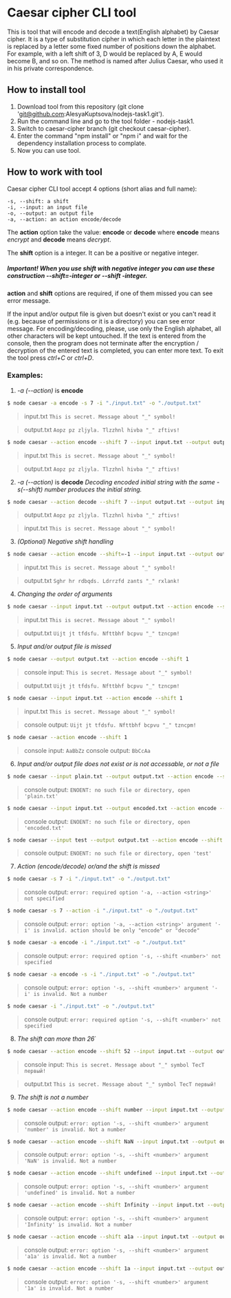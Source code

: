 # Caesar cipher CLI tool

This is tool that will encode and decode a text(English alphabet) by Caesar cipher. It is a type of substitution cipher in which each letter in the plaintext is replaced by a letter some fixed number of positions down the alphabet. For example, with a left shift of 3, D would be replaced by A, E would become B, and so on. The method is named after Julius Caesar, who used it in his private correspondence.

## How to install tool

1. Download tool from this repository (git clone 'git@github.com:AlesyaKuptsova/nodejs-task1.git').
2. Run the command line and go to the tool folder - nodejs-task1.
3. Switch to caesar-cipher branch (git checkout caesar-cipher).
4. Enter the command "npm install" or "npm i" and wait for the dependency installation process to complate.
5. Now you can use tool.

## How to work with tool

Caesar cipher CLI tool accept 4 options (short alias and full name):

    -s, --shift: a shift
    -i, --input: an input file
    -o, --output: an output file
    -a, --action: an action encode/decode
The **action** option take the value: **encode** or **decode** where **encode** means *encrypt* and **decode** means *decrypt*.

The **shift** option is a integer. It can be a positive or negative integer.
##### Important! When you use *shift* with negative integer you can use these construction **--shift=-integer** or **--shift -integer**.

**action** and **shift** options are required, if one of them missed you can see error message.

If the input and/or output file is given but doesn't exist or you can't read it (e.g. because of permissions or it is a directory) you can see error message.
For encoding/decoding, please, use only the English alphabet, all other characters will be kept untouched.
If the text is entered from the console, then the program does not terminate after the encryption / decryption of the entered text is completed, you can enter more text.
To exit the tool press *ctrl+C* or *ctrl+D*.
### Examples:
1. _-a (--action)_ is **encode**

```bash
$ node caesar -a encode -s 7 -i "./input.txt" -o "./output.txt"
```
> input.txt
> `This is secret. Message about "_" symbol!`

> output.txt
> `Aopz pz zljyla. Tlzzhnl hivba "_" zftivs!`

```bash
$ node caesar --action encode --shift 7 --input input.txt --output output.txt
```
> input.txt
> `This is secret. Message about "_" symbol!`

> output.txt
> `Aopz pz zljyla. Tlzzhnl hivba "_" zftivs!`

2. _-a (--action)_ is **decode**
_Decoding encoded initial string with the same -s(--shift) number produces the initial string._

```bash
$ node caesar --action decode --shift 7 --input output.txt --output input.txt
```

> output.txt
> `Aopz pz zljyla. Tlzzhnl hivba "_" zftivs!`

> input.txt
> `This is secret. Message about "_" symbol!`

3. _(Optional) Negative shift handling_

```bash
$ node caesar --action encode --shift=-1 --input input.txt --output output.txt
```

> input.txt
> `This is secret. Message about "_" symbol!`

> output.txt
> `Sghr hr rdbqds. Ldrrzfd zants "_" rxlank!`

4. _Changing the order of arguments_

```bash
$ node caesar --input input.txt --output output.txt --action encode --shift 1
```
> input.txt
> `This is secret. Message about "_" symbol!`

> output.txt
> `Uijt jt tfdsfu. Nfttbhf bcpvu "_" tzncpm!`

5. _Input and/or output file is missed_

```bash
$ node caesar --output output.txt --action encode --shift 1
```
> console input:
> `This is secret. Message about "_" symbol!`

> output.txt
> `Uijt jt tfdsfu. Nfttbhf bcpvu "_" tzncpm!`

```bash
$ node caesar --input input.txt --action encode --shift 1
```
> input.txt
> `This is secret. Message about "_" symbol!`

> console output:
> `Uijt jt tfdsfu. Nfttbhf bcpvu "_" tzncpm!`

```bash
$ node caesar --action encode --shift 1
```
> console input:
> `AaBbZz`
> console output:
> `BbCcAa`

6. _Input and/or output file does not exist or is not accessable, or not a file_

```bash
$ node caesar --input plain.txt --output output.txt --action encode --shift -1
```
> console output:
> `ENOENT: no such file or directory, open 'plain.txt'`

```bash
$ node caesar --input input.txt --output encoded.txt --action encode --shift -1
```
> console output:
> `ENOENT: no such file or directory, open 'encoded.txt'`

```bash
$ node caesar --input test --output output.txt --action encode --shift -1
```

> console output:
> `ENOENT: no such file or directory, open 'test'`

7. _Action (encode/decode) or/and the shift is missed_

```bash
$ node caesar -s 7 -i "./input.txt" -o "./output.txt"
```
> console output:
> `error: required option '-a, --action <string>' not specified`

```bash
$ node caesar -s 7 --action -i "./input.txt" -o "./output.txt"
```
> console output:
> `error: option '-a, --action <string>' argument '-i' is invalid. action should be only "encode" or "decode"`

```bash
$ node caesar -a encode -i "./input.txt" -o "./output.txt"
```
> console output:
> `error: required option '-s, --shift <number>' not specified`

```bash
$ node caesar -a encode -s -i "./input.txt" -o "./output.txt"
```
> console output:
> `error: option '-s, --shift <number>' argument '-i' is invalid. Not a number`

```bash
$ node caesar -i "./input.txt" -o "./output.txt"
```
> console output:
> `error: required option '-s, --shift <number>' not specified`

8. _The shift can more than 26_`

```bash
$ node caesar --action encode --shift 52 --input input.txt --output output.txt
```
> console input:
> `This is secret. Message about "_" symbol ТесТ первый!`

> output.txt
> `This is secret. Message about "_" symbol ТесТ первый!`

9. _The shift is not a number_

```bash
$ node caesar --action encode --shift number --input input.txt --output output.txt
```
> console output:
> `error: option '-s, --shift <number>' argument 'number' is invalid. Not a number`

```bash
$ node caesar --action encode --shift NaN --input input.txt --output output.txt
```
> console output:
> `error: option '-s, --shift <number>' argument 'NaN' is invalid. Not a number`

```bash
$ node caesar --action encode --shift undefined --input input.txt --output output.txt
```
> console output:
>`error: option '-s, --shift <number>' argument 'undefined' is invalid. Not a number`

```bash
$ node caesar --action encode --shift Infinity --input input.txt --output output.txt
```
> console output:
>`error: option '-s, --shift <number>' argument 'Infinity' is invalid. Not a number`

```bash
$ node caesar --action encode --shift a1a --input input.txt --output output.txt
```
> console output:
>`error: option '-s, --shift <number>' argument 'a1a' is invalid. Not a number`

```bash
$ node caesar --action encode --shift 1a --input input.txt --output output.txt
```
> console output:
>`error: option '-s, --shift <number>' argument '1a' is invalid. Not a number`


